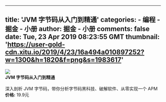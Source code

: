 
---
title: 'JVM 字节码从入门到精通'
categories: 
    - 编程
    - 掘金 - 小册
author: 掘金 - 小册
comments: false
date: Tue, 23 Apr 2019 08:23:55 GMT
thumbnail: 'https://user-gold-cdn.xitu.io/2019/4/23/16a494a010897252?w=1300&h=1820&f=png&s=1983617'
---

<div>   
<img src="https://user-gold-cdn.xitu.io/2019/4/23/16a494a010897252?w=1300&h=1820&f=png&s=1983617" referrerpolicy="no-referrer"><br>
            <strong>JVM 字节码从入门到精通</strong><br><br>
            深入剖析 JVM 字节码，带你分析字节码黑科技、破解软件、从零实现一个 APM<br>
            <strong>价格:</strong> 19.9元
          
</div>
            